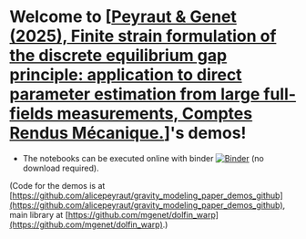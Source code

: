 # Welcome to [[Peyraut & Genet (2025), Finite strain formulation of the discrete equilibrium gap principle: application to direct parameter estimation from large full-fields measurements, Comptes Rendus Mécanique.](https://doi.org/10.5802/crmeca.279)]'s demos!

* The notebooks can be executed online with binder [![Binder](https://mybinder.org/badge_logo.svg)](https://mybinder.org/v2/gh/alicepeyraut/identification-methods-paper-demos-github/main?urlpath=lab/tree/./demos/) (no download required).


(Code for the demos is at [https://github.com/alicepeyraut/gravity_modeling_paper_demos_github](https://github.com/alicepeyraut/gravity_modeling_paper_demos_github), main library at [https://github.com/mgenet/dolfin_warp](https://github.com/mgenet/dolfin_warp).)

